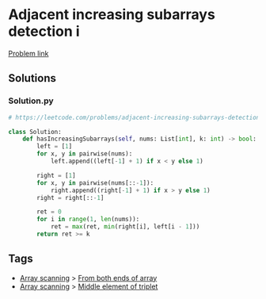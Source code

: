 # Adjacent increasing subarrays detection i

[Problem link](https://leetcode.com/problems/adjacent-increasing-subarrays-detection-i/)

## Solutions


### Solution.py
```py
# https://leetcode.com/problems/adjacent-increasing-subarrays-detection-i/

class Solution:
    def hasIncreasingSubarrays(self, nums: List[int], k: int) -> bool:
        left = [1]
        for x, y in pairwise(nums):
            left.append((left[-1] + 1) if x < y else 1)

        right = [1]
        for x, y in pairwise(nums[::-1]):
            right.append((right[-1] + 1) if x > y else 1)
        right = right[::-1]

        ret = 0
        for i in range(1, len(nums)):
            ret = max(ret, min(right[i], left[i - 1]))
        return ret >= k
```
## Tags

* [Array scanning](/Collections/array-scanning.md#array-scanning) > [From both ends of array](/Collections/array-scanning.md#from-both-ends-of-array)
* [Array scanning](/Collections/array-scanning.md#array-scanning) > [Middle element of triplet](/Collections/array-scanning.md#middle-element-of-triplet)
